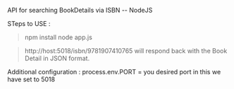 API for searching BookDetails via ISBN -- NodeJS

STeps to USE : 
> npm install
> node app.js

> http://host:5018/isbn/9781907410765
  will respond back with the Book Detail in JSON format. 

Additional configuration : 
process.env.PORT = you desired port in this we have set to 5018  

